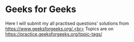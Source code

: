 # Geeks for Geeks
Here I will submit my all practised questions' solutions from https://www.geeksforgeeks.org/.<br>
Topics are on https://practice.geeksforgeeks.org/topic-tags/
